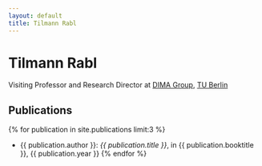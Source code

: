 ```yaml
---
layout: default
title: Tilmann Rabl
---
```

# Tilmann Rabl

Visiting Professor and Research Director at [DIMA Group](http://www.dima.tu-berlin.de), [TU Berlin](http://www.tu-berlin.de)

## Publications 

{% for publication in site.publications limit:3 %}
* {{ publication.author }}: *{{ publication.title }}*, in {{ publication.booktitle }}, {{ publication.year }}
{% endfor %}

